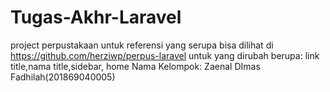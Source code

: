 # Tugas-Akhr-Laravel

project perpustakaan
untuk referensi yang serupa bisa dilihat di https://github.com/herziwp/perpus-laravel
untuk yang dirubah berupa: link title,nama title,sidebar, home
Nama Kelompok: Zaenal DImas Fadhilah(201869040005)
